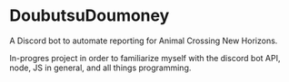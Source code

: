 # DoubutsuDoumoney
A Discord bot to automate reporting for Animal Crossing New Horizons.

In-progres project in order to familiarize myself with the discord bot API, node, JS in general, and all things programming.
